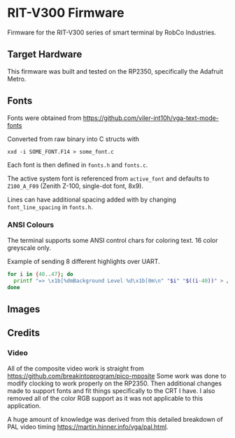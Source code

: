 # RIT-V300 Firmware

Firmware for the RIT-V300 series of smart terminal by RobCo Industries.

## Target Hardware

This firmware was built and tested on the RP2350, specifically the Adafruit Metro.

## Fonts

Fonts were obtained from https://github.com/viler-int10h/vga-text-mode-fonts

Converted from raw binary into C structs with

```
xxd -i SOME_FONT.F14 > some_font.c
```

Each font is then defined in `fonts.h` and `fonts.c`.

The active system font is referenced from `active_font` and defaults to `Z100_A_F09` (Zenith Z-100, single-dot font, 8x9).

Lines can have additional spacing added with by changing `font_line_spacing` in `fonts.h`.

### ANSI Colours

The terminal supports some ANSI control chars for coloring text. 16 color greyscale only.

Example of sending 8 different highlights over UART.

```sh
for i in {40..47}; do
  printf "=> \x1b[%dmBackground Level %d\x1b[0m\n" "$i" "$((i-40))" > /dev/ttyUSB0
done
```

## Images

## Credits

### Video

All of the composite video work is straight from https://github.com/breakintoprogram/pico-mposite
Some work was done to modify clocking to work properly on the RP2350. Then additional changes made to support fonts and fit things specifically to the CRT I have. I also removed all of the color RGB support as it was not applicable to this application.

A huge amount of knowledge was derived from this detailed breakdown of PAL video timing https://martin.hinner.info/vga/pal.html.
